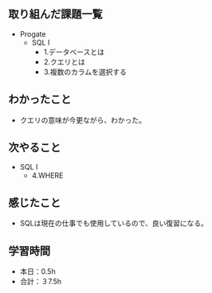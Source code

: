 ## 取り組んだ課題一覧
- Progate
  - SQL I
    - 1.データベースとは
    - 2.クエリとは
    - 3.複数のカラムを選択する
## わかったこと
- クエリの意味が今更ながら、わかった。
## 次やること
- SQL I
  - 4.WHERE
## 感じたこと
- SQLは現在の仕事でも使用しているので、良い復習になる。
## 学習時間
- 本日：0.5h
- 合計：３7.5h
